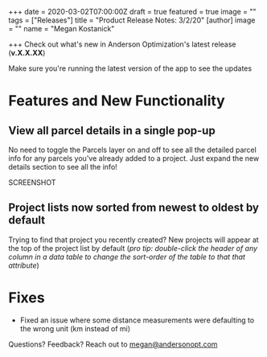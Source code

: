 +++
date = 2020-03-02T07:00:00Z
draft = true
featured = true
image = ""
tags = ["Releases"]
title = "Product Release Notes: 3/2/20"
[author]
image = ""
name = "Megan Kostanick"

+++
Check out what's new in Anderson Optimization's latest release (**v.X.X.XX**)

Make sure you're running the latest version of the app to see the updates

# Features and New Functionality

## View all parcel details in a single pop-up

No need to toggle the Parcels layer on and off to see all the detailed parcel info for any parcels you've already added to a project. Just expand the new details section to see all the info!

SCREENSHOT

## Project lists now sorted from newest to oldest by default

Trying to find that project you recently created? New projects will appear at the top of the project list by default (_pro tip: double-click the header of any column in a data table to change the sort-order of the table to that that attribute_)

## 

# Fixes

* Fixed an issue where some distance measurements were defaulting to the wrong unit (km instead of mi)

Questions? Feedback? Reach out to megan@andersonopt.com